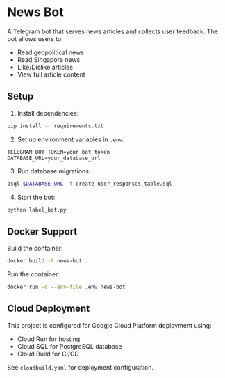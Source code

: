 # News Bot

A Telegram bot that serves news articles and collects user feedback. The bot allows users to:
- Read geopolitical news
- Read Singapore news
- Like/Dislike articles
- View full article content

## Setup

1. Install dependencies:
```bash
pip install -r requirements.txt
```

2. Set up environment variables in `.env`:
```
TELEGRAM_BOT_TOKEN=your_bot_token
DATABASE_URL=your_database_url
```

3. Run database migrations:
```bash
psql $DATABASE_URL -f create_user_responses_table.sql
```

4. Start the bot:
```bash
python label_bot.py
```

## Docker Support

Build the container:
```bash
docker build -t news-bot .
```

Run the container:
```bash
docker run -d --env-file .env news-bot
```

## Cloud Deployment

This project is configured for Google Cloud Platform deployment using:
- Cloud Run for hosting
- Cloud SQL for PostgreSQL database
- Cloud Build for CI/CD

See `cloudbuild.yaml` for deployment configuration. 
